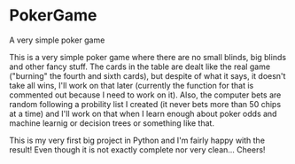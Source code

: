 # PokerGame
A very simple poker game

This is a very simple poker game where there are no small blinds, big blinds and other fancy stuff. The cards in the table are dealt like the real game ("burning" the fourth and sixth cards), but despite of what it says, it doesn't take all wins, I'll work on that later (currently the function for that is commented out because I need to work on it). Also, the computer bets are random following a probility list I created (it never bets more than 50 chips at a time) and I'll work on that when I learn enough about poker odds and machine learnig or decision trees or something like that.

This is my very first big project in Python and I'm fairly happy with the result! Even though it is not exactly complete nor very clean...
Cheers!
